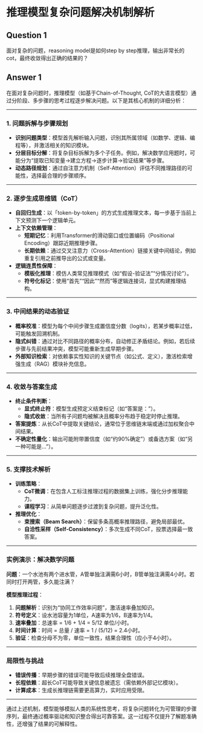 # 推理模型复杂问题解决机制解析

## Question 1

面对复杂的问题，reasoning model是如何step by step推理，输出非常长的cot，最终收敛得出正确的结果的？

## Answer 1

在面对复杂问题时，推理模型（如基于Chain-of-Thought, CoT的大语言模型）通过分阶段、多步骤的思考过程逐步解决问题。以下是其核心机制的详细分析：

---

### **1. 问题拆解与步骤规划**
- **识别问题类型**：模型首先解析输入问题，识别其所属领域（如数学、逻辑、编程等），并激活相关的知识模块。
- **分层目标分解**：将复杂目标拆解为多个子任务。例如，解决数学应用题时，可能分为“提取已知变量→建立方程→逐步计算→验证结果”等步骤。
- **动态路径规划**：通过自注意力机制（Self-Attention）评估不同推理路径的可能性，选择最合理的步骤顺序。

---

### **2. 逐步生成思维链（CoT）**
- **自回归生成**：以「token-by-token」的方式生成推理文本，每一步基于当前上下文预测下一个逻辑单元。
- **上下文依赖管理**：
  - **短期记忆**：利用Transformer的滑动窗口或位置编码（Positional Encoding）跟踪近期推理步骤。
  - **长期依赖**：通过交叉注意力（Cross-Attention）链接关键中间结论，例如重复引用之前推导出的公式或变量。
- **逻辑连贯性保障**：
  - **模板化推理**：模仿人类常见推理模式（如“假设-验证法”“分情况讨论”）。
  - **符号化标记**：使用“首先”“因此”“然而”等逻辑连接词，显式构建推理结构。

---

### **3. 中间结果的动态验证**
- **概率校准**：模型为每个中间步骤生成置信度分数（logits），若某步概率过低，可能触发回溯机制。
- **隐式纠错**：通过对比不同路径的概率分布，自动修正矛盾结论。例如，若后续步骤与先前结果冲突，模型可能重新生成早期步骤。
- **外部知识检索**：对依赖事实性知识的关键节点（如公式、定义），激活检索增强生成（RAG）模块补充信息。

---

### **4. 收敛与答案生成**
- **终止条件判断**：
  - **显式终止符**：模型生成预定义结束标记（如“答案是：”）。
  - **隐式收敛**：当所有子问题均被解决且概率分布趋于稳定时停止推理。
- **答案提炼**：从长CoT中提取关键结论，通常位于思维链末端或通过加权聚合中间结果。
- **不确定性量化**：输出可能附带置信度（如“约90%确定”）或备选方案（如“另一种可能是...”）。

---

### **5. 支撑技术解析**
- **训练策略**：
  - **CoT微调**：在包含人工标注推理过程的数据集上训练，强化分步推理能力。
  - **课程学习**：从简单问题逐步过渡到复杂问题，提升泛化性。
- **推理优化**：
  - **束搜索（Beam Search）**：保留多条高概率推理路径，避免局部最优。
  - **自洽性采样（Self-Consistency）**：多次生成不同CoT，投票选择最一致答案。

---

### **实例演示：解决数学问题**
**问题**：一个水池有两个进水管，A管单独注满需6小时，B管单独注满需4小时。若同时打开两管，多久能注满？

**模型推理过程**：
1. **问题解析**：识别为“协同工作效率问题”，激活速率叠加知识。
2. **符号定义**：设水池容量为1单位，A速率为1/6，B速率为1/4。
3. **速率叠加**：总速率 = 1/6 + 1/4 = 5/12 单位/小时。
4. **时间计算**：时间 = 总量 / 速率 = 1 / (5/12) = 2.4小时。
5. **验证**：检查分母不为零，单位一致性，结果合理性（应小于4小时）。

---

### **局限性与挑战**
- **错误传播**：早期步骤的错误可能导致后续推理全盘错误。
- **长程依赖**：超长CoT可能导致关键信息被遗忘（需依赖外部记忆模块）。
- **计算成本**：生成长推理链需要更高算力，实时应用受限。

---

通过上述机制，模型能够模拟人类的系统性思考，将复杂问题转化为可管理的步骤序列，最终通过概率驱动和知识整合得出可靠答案。这一过程不仅提升了解题准确性，还增强了结果的可解释性。